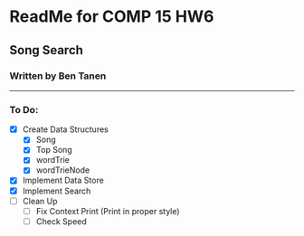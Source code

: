 # ReadMe for COMP 15 HW6
## Song Search 
### Written by Ben Tanen

* * *

### To Do:
- [x] Create Data Structures
	- [x] Song
	- [x] Top Song
	- [x] wordTrie
	- [x] wordTrieNode
- [x] Implement Data Store
- [x] Implement Search
- [ ] Clean Up
	- [ ] Fix Context Print (Print in proper style)
	- [ ] Check Speed